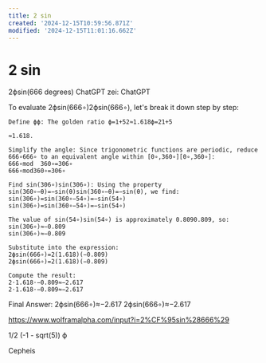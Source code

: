 ```yaml
---
title: 2 sin
created: '2024-12-15T10:59:56.871Z'
modified: '2024-12-15T11:01:16.662Z'
---
```


# 2 sin

2ϕsin(666 degrees)
ChatGPT zei:
ChatGPT

To evaluate 2ϕsin⁡(666∘)2ϕsin(666∘), let's break it down step by step:

    Define ϕϕ: The golden ratio ϕ=1+52≈1.618ϕ=21+5

    ​​≈1.618.

    Simplify the angle: Since trigonometric functions are periodic, reduce 666∘666∘ to an equivalent angle within [0∘,360∘][0∘,360∘]:
    666∘mod  360∘=306∘
    666∘mod360∘=306∘

    Find sin⁡(306∘)sin(306∘): Using the property sin⁡(360∘−θ)=−sin⁡(θ)sin(360∘−θ)=−sin(θ), we find:
    sin⁡(306∘)=sin⁡(360∘−54∘)=−sin⁡(54∘)
    sin(306∘)=sin(360∘−54∘)=−sin(54∘)

    The value of sin⁡(54∘)sin(54∘) is approximately 0.8090.809, so:
    sin⁡(306∘)≈−0.809
    sin(306∘)≈−0.809

    Substitute into the expression:
    2ϕsin⁡(666∘)=2(1.618)(−0.809)
    2ϕsin(666∘)=2(1.618)(−0.809)

    Compute the result:
    2⋅1.618⋅−0.809≈−2.617
    2⋅1.618⋅−0.809≈−2.617

Final Answer:
2ϕsin⁡(666∘)≈−2.617
2ϕsin(666∘)≈−2.617

https://www.wolframalpha.com/input?i=2%CF%95sin%28666%29

1/2 (-1 - sqrt(5)) ϕ

Cepheis 

